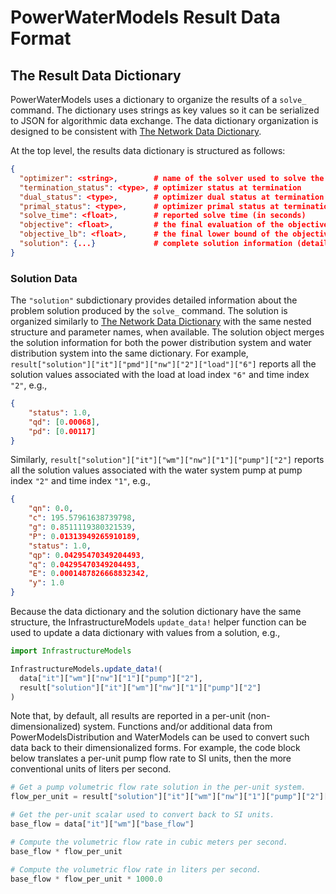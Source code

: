 # PowerWaterModels Result Data Format

## The Result Data Dictionary
PowerWaterModels uses a dictionary to organize the results of a `solve_` command.
The dictionary uses strings as key values so it can be serialized to JSON for algorithmic data exchange.
The data dictionary organization is designed to be consistent with [The Network Data Dictionary](@ref).

At the top level, the results data dictionary is structured as follows:
```json
{
  "optimizer": <string>,        # name of the solver used to solve the model
  "termination_status": <type>, # optimizer status at termination
  "dual_status": <type>,        # optimizer dual status at termination
  "primal_status": <type>,      # optimizer primal status at termination
  "solve_time": <float>,        # reported solve time (in seconds)
  "objective": <float>,         # the final evaluation of the objective function
  "objective_lb": <float>,      # the final lower bound of the objective function (if available)
  "solution": {...}             # complete solution information (details below)
}
```

### Solution Data
The `"solution"` subdictionary provides detailed information about the problem solution produced by the `solve_` command.
The solution is organized similarly to [The Network Data Dictionary](@ref) with the same nested structure and parameter names, when available.
The solution object merges the solution information for both the power distribution system and water distribution system into the same dictionary.
For example, `result["solution"]["it"]["pmd"]["nw"]["2"]["load"]["6"]` reports all the solution values associated with the load at load index `"6"` and time index `"2"`, e.g.,
```json
{
    "status": 1.0,
    "qd": [0.00068],
    "pd": [0.00117]
}
```
Similarly, `result["solution"]["it"]["wm"]["nw"]["1"]["pump"]["2"]` reports all the solution values associated with the water system pump at pump index `"2"` and time index `"1"`, e.g.,
```json
{
    "qn": 0.0,
    "c": 195.57961638739798,
    "g": 0.8511119380321539,
    "P": 0.01313949265910189,
    "status": 1.0,
    "qp": 0.04295470349204493,
    "q": 0.04295470349204493,
    "E": 0.0001487826668832342,
    "y": 1.0
}
```

Because the data dictionary and the solution dictionary have the same structure, the InfrastructureModels `update_data!` helper function can be used to update a data dictionary with values from a solution, e.g.,
```julia
import InfrastructureModels

InfrastructureModels.update_data!(
  data["it"]["wm"]["nw"]["1"]["pump"]["2"],
  result["solution"]["it"]["wm"]["nw"]["1"]["pump"]["2"]
)
```

Note that, by default, all results are reported in a per-unit (non-dimensionalized) system.
Functions and/or additional data from PowerModelsDistribution and WaterModels can be used to convert such data back to their dimensionalized forms.
For example, the code block below translates a per-unit pump flow rate to SI units, then the more conventional units of liters per second.
```julia
# Get a pump volumetric flow rate solution in the per-unit system.
flow_per_unit = result["solution"]["it"]["wm"]["nw"]["1"]["pump"]["2"]["q"]

# Get the per-unit scalar used to convert back to SI units.
base_flow = data["it"]["wm"]["base_flow"]

# Compute the volumetric flow rate in cubic meters per second.
base_flow * flow_per_unit

# Compute the volumetric flow rate in liters per second.
base_flow * flow_per_unit * 1000.0
```